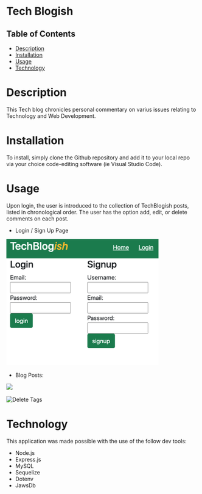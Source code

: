 # Tech Blogish

## Table of Contents
- [Description](#description)
- [Installation](#installation)
- [Usage](#usage)
- [Technology](#technology)


# Description
This Tech blog chronicles personal commentary on varius issues relating to Technology and Web Development.




# Installation
To install, simply clone the Github repository and add it to your local repo via your choice code-editing software (ie Visual Studio Code).




# Usage
Upon login, the user is introduced to the collection of TechBlogish posts, listed in chronological order. The user has the option add, edit, or delete comments on each post.


* Login / Sign Up Page
<img src="public/images/login.png" width="400">

* Blog Posts:
<img src="public/images/blog.png" width="400">


![Delete Tags](./public/gifs/login.gif)

# Technology
This application was made possible with the use of the follow dev tools:
* Node.js
* Express.js
* MySQL
* Sequelize
* Dotenv
* JawsDb
